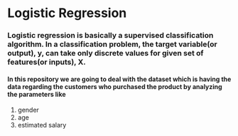 # Logistic Regression
### Logistic regression is basically a supervised classification algorithm. In a classification problem, the target variable(or output), y, can take only discrete values for given set of features(or inputs), X.
#### In this repository we are going to deal with the dataset which is having the data regarding the customers who purchased the product by analyzing the parameters like
1. gender
2. age
3. estimated salary
